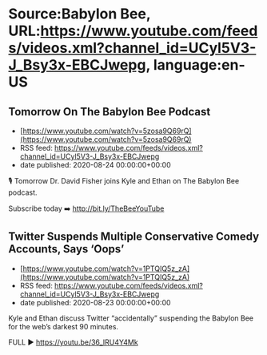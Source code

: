 # Source:Babylon Bee, URL:https://www.youtube.com/feeds/videos.xml?channel_id=UCyl5V3-J_Bsy3x-EBCJwepg, language:en-US

## Tomorrow On The Babylon Bee Podcast
 - [https://www.youtube.com/watch?v=5zosa9Q69rQ](https://www.youtube.com/watch?v=5zosa9Q69rQ)
 - RSS feed: https://www.youtube.com/feeds/videos.xml?channel_id=UCyl5V3-J_Bsy3x-EBCJwepg
 - date published: 2020-08-24 00:00:00+00:00

🎙 Tomorrow Dr. David Fisher joins Kyle and Ethan on The Babylon Bee podcast.

Subscribe today ➡️ http://bit.ly/TheBeeYouTube

## Twitter Suspends Multiple Conservative Comedy Accounts, Says ‘Oops’
 - [https://www.youtube.com/watch?v=1PTQIQ5z_zA](https://www.youtube.com/watch?v=1PTQIQ5z_zA)
 - RSS feed: https://www.youtube.com/feeds/videos.xml?channel_id=UCyl5V3-J_Bsy3x-EBCJwepg
 - date published: 2020-08-23 00:00:00+00:00

Kyle and Ethan discuss Twitter “accidentally” suspending the Babylon Bee for the web’s darkest 90 minutes.

FULL ▶️  https://youtu.be/36_IRU4Y4Mk


